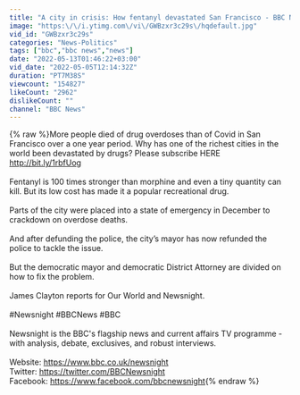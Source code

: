 ```yaml
---
title: "A city in crisis: How fentanyl devastated San Francisco - BBC Newsnight"
image: "https:\/\/i.ytimg.com\/vi\/GWBzxr3c29s\/hqdefault.jpg"
vid_id: "GWBzxr3c29s"
categories: "News-Politics"
tags: ["bbc","bbc news","news"]
date: "2022-05-13T01:46:22+03:00"
vid_date: "2022-05-05T12:14:32Z"
duration: "PT7M38S"
viewcount: "154827"
likeCount: "2962"
dislikeCount: ""
channel: "BBC News"
---
```

{% raw %}More people died of drug overdoses than of Covid in San Francisco over a one year period. Why has one of the richest cities in the world been devastated by drugs? Please subscribe HERE <a rel="nofollow" target="blank" href="http://bit.ly/1rbfUog">http://bit.ly/1rbfUog</a><br /><br />Fentanyl is 100 times stronger than morphine and even a tiny quantity can kill. But its low cost has made it a popular recreational drug.<br /><br />Parts of the city were placed into a state of emergency in December to crackdown on overdose deaths.<br /><br />And after defunding the police, the city’s mayor has now refunded the police to tackle the issue.<br /><br />But the democratic mayor and democratic District Attorney are divided on how to fix the problem.<br /><br />James Clayton reports for Our World and Newsnight.<br /><br />#Newsnight #BBCNews #BBC<br /><br />Newsnight is the BBC's flagship news and current affairs TV programme - with analysis, debate, exclusives, and robust interviews. <br /><br />Website: <a rel="nofollow" target="blank" href="https://www.bbc.co.uk/newsnight">https://www.bbc.co.uk/newsnight</a><br />Twitter: <a rel="nofollow" target="blank" href="https://twitter.com/BBCNewsnight">https://twitter.com/BBCNewsnight</a><br />Facebook: <a rel="nofollow" target="blank" href="https://www.facebook.com/bbcnewsnight">https://www.facebook.com/bbcnewsnight</a>{% endraw %}

